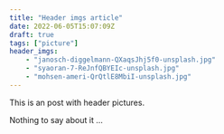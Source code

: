 ```yaml
---
title: "Header imgs article"
date: 2022-06-05T15:07:09Z
draft: true
tags: ["picture"]
header_imgs:
    - "janosch-diggelmann-QXaqsJhj5f0-unsplash.jpg"
    - "syaoran-7-ReJnfQBYEIc-unsplash.jpg"
    - "mohsen-ameri-QrQtlE8MbiI-unsplash.jpg"
---
```


This is an post with header pictures.

Nothing to say about it ...